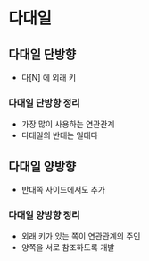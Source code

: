 # 다대일
## 다대일 단방향
- 다[N] 에 외래 키

### 다대일 단방향 정리
- 가장 많이 사용하는 연관관계
- 다대일의 반대는 일대다

## 다대일 양방향
- 반대쪽 사이드에서도 추가

### 다대일 양방향 정리
- 외래 키가 있는 쪽이 연관관계의 주인
- 양쪽을 서로 참조하도록 개발
